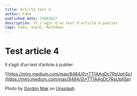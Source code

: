 ```yaml
---
title: Article test 4
author: Fake
published_date: 23042017
description: Il s’agit d’un test d’article à publier
tags: Fake, VueJS, Markdown
---
```

# Test article 4

Il s’agit d’un test d’article à publier

![https://miro.medium.com/max/8484/0\*TT1AAgDc7RsUphSp](https://miro.medium.com/max/8484/0\*TT1AAgDc7RsUphSp)

Photo by [Gordon Mak](https://unsplash.com/@gcmak?utm_source=medium&utm_medium=referral) on [Unsplash](https://unsplash.com?utm_source=medium&utm_medium=referral)

